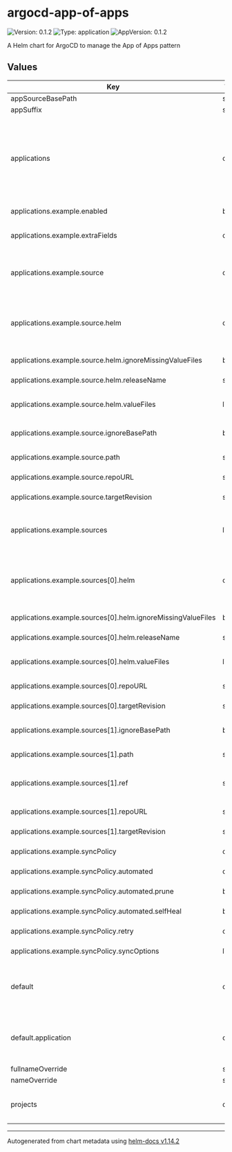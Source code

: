 # argocd-app-of-apps

![Version: 0.1.2](https://img.shields.io/badge/Version-0.1.2-informational?style=flat-square) ![Type: application](https://img.shields.io/badge/Type-application-informational?style=flat-square) ![AppVersion: 0.1.2](https://img.shields.io/badge/AppVersion-0.1.2-informational?style=flat-square)

A Helm chart for ArgoCD to manage the App of Apps pattern

## Values

| Key | Type | Default | Description |
|-----|------|---------|-------------|
| appSourceBasePath | string | `nil` |  |
| appSuffix | string | `nil` |  |
| applications | object | `{"example":{"annotations":{},"destination":{"namespace":"openshift-gitops","server":"https://kubernetes.default.svc"},"enabled":true,"extraFields":{},"finalizers":[],"labels":{},"namespace":"openshift-gitops","project":"default","source":{"helm":{"ignoreMissingValueFiles":false,"releaseName":"","valueFiles":["$myRepo/values.yaml"]},"ignoreBasePath":false,"path":"","repoURL":"https://github.com/my-org/my-repo","targetRevision":"master"},"sources":[{"helm":{"ignoreMissingValueFiles":false,"releaseName":"app-of-apps","valueFiles":["$myRepo/values.yaml"]},"repoURL":"https://ghcr.io/k8scope/rh-helm-charts/argocd-app-of-apps","targetRevision":"0.1.0"},{"ignoreBasePath":false,"path":"app-of-apps","ref":"myRepo","repoURL":"https://github.com/k8scope/rh-helm-charts","targetRevision":"HEAD"}],"syncPolicy":{"automated":{"prune":true,"selfHeal":true},"retry":{},"syncOptions":[]}}}` | Define a map of applications and their configurations |
| applications.example.enabled | bool | `true` | enabled is a flag to enable or disable the application |
| applications.example.extraFields | object | `{}` | extraFields allows for adding additional fields to the application, that are not mapped |
| applications.example.source | object | `{"helm":{"ignoreMissingValueFiles":false,"releaseName":"","valueFiles":["$myRepo/values.yaml"]},"ignoreBasePath":false,"path":"","repoURL":"https://github.com/my-org/my-repo","targetRevision":"master"}` | source is the source of the application only one of application.example.source or application.example.sources can be set |
| applications.example.source.helm | object | `{"ignoreMissingValueFiles":false,"releaseName":"","valueFiles":["$myRepo/values.yaml"]}` | helm is the Helm specific configuration For more information about the Helm configuration, see https://argo-cd.readthedocs.io/en/stable/user-guide/helm/#helm |
| applications.example.source.helm.ignoreMissingValueFiles | bool | `false` | ignoreMissingValueFiles is a flag to ignore missing value files |
| applications.example.source.helm.releaseName | string | `""` | releaseName is the name of the Helm release |
| applications.example.source.helm.valueFiles | list | `["$myRepo/values.yaml"]` | valueFiles is a list of Helm value files to be used (`$ref` can be used to reference a different source) |
| applications.example.source.ignoreBasePath | bool | `false` | ignoreBasePath is a flag to ignore the base path set in appSourceBasePath |
| applications.example.source.path | string | `""` | path is the path to the application source |
| applications.example.source.repoURL | string | `"https://github.com/my-org/my-repo"` | repoURL is the URL to the application source repository |
| applications.example.source.targetRevision | string | `"master"` | targetRevision is the revision of the application source repository |
| applications.example.sources | list | `[{"helm":{"ignoreMissingValueFiles":false,"releaseName":"app-of-apps","valueFiles":["$myRepo/values.yaml"]},"repoURL":"https://ghcr.io/k8scope/rh-helm-charts/argocd-app-of-apps","targetRevision":"0.1.0"},{"ignoreBasePath":false,"path":"app-of-apps","ref":"myRepo","repoURL":"https://github.com/k8scope/rh-helm-charts","targetRevision":"HEAD"}]` | sources is a list of sources for the application only one of application.example.source or application.example.sources can be set |
| applications.example.sources[0].helm | object | `{"ignoreMissingValueFiles":false,"releaseName":"app-of-apps","valueFiles":["$myRepo/values.yaml"]}` | helm is the Helm specific configuration For more information about the Helm configuration, see https://argo-cd.readthedocs.io/en/stable/user-guide/helm/#helm |
| applications.example.sources[0].helm.ignoreMissingValueFiles | bool | `false` | ignoreMissingValueFiles is a flag to ignore missing value files |
| applications.example.sources[0].helm.releaseName | string | `"app-of-apps"` | releaseName is the name of the Helm release |
| applications.example.sources[0].helm.valueFiles | list | `["$myRepo/values.yaml"]` | valueFiles is a list of Helm value files to be used (`$ref` can be used to reference a different source) |
| applications.example.sources[0].repoURL | string | `"https://ghcr.io/k8scope/rh-helm-charts/argocd-app-of-apps"` | repoURL is the URL to the application source repository |
| applications.example.sources[0].targetRevision | string | `"0.1.0"` | targetRevision is the revision of the application source repository |
| applications.example.sources[1].ignoreBasePath | bool | `false` | ignoreBasePath is a flag to ignore the base path set in appSourceBasePath |
| applications.example.sources[1].path | string | `"app-of-apps"` | path is the path to the application source |
| applications.example.sources[1].ref | string | `"myRepo"` | ref is the reference name to be used in the application (only used when Helm is used with different repositories for chart and values) |
| applications.example.sources[1].repoURL | string | `"https://github.com/k8scope/rh-helm-charts"` | repoURL is the URL to the application source repository |
| applications.example.sources[1].targetRevision | string | `"HEAD"` | targetRevision is the revision of the application source repository |
| applications.example.syncPolicy | object | `{"automated":{"prune":true,"selfHeal":true},"retry":{},"syncOptions":[]}` | syncPolicy is the sync policy for the application |
| applications.example.syncPolicy.automated | object | `{"prune":true,"selfHeal":true}` | automated is the automated sync policy for the application |
| applications.example.syncPolicy.automated.prune | bool | `true` | prune is a flag to enable or disable pruning |
| applications.example.syncPolicy.automated.selfHeal | bool | `true` | selfHeal is a flag to enable or disable self-healing |
| applications.example.syncPolicy.retry | object | `{}` | retry is the retry strategy for the application |
| applications.example.syncPolicy.syncOptions | list | `[]` | syncOptions is a list of sync options |
| default | object | `{"application":{"annotations":{},"destination":{"namespace":"openshift-gitops","server":"https://kubernetes.default.svc"},"enabled":false,"finalizers":[],"labels":{},"namespace":"openshift-gitops","project":"default","source":{"helm":{"ignoreMissingValueFiles":false,"releaseName":"","valueFiles":["$myRepo/values.yaml"]},"ignoreBasePath":false,"path":"","repoURL":"https://github.com/my-org/my-repo","targetRevision":"master"},"syncPolicy":{"automated":{"prune":true,"selfHeal":true},"retry":{},"syncOptions":[]}}}` | Default values for all applications |
| default.application | object | `{"annotations":{},"destination":{"namespace":"openshift-gitops","server":"https://kubernetes.default.svc"},"enabled":false,"finalizers":[],"labels":{},"namespace":"openshift-gitops","project":"default","source":{"helm":{"ignoreMissingValueFiles":false,"releaseName":"","valueFiles":["$myRepo/values.yaml"]},"ignoreBasePath":false,"path":"","repoURL":"https://github.com/my-org/my-repo","targetRevision":"master"},"syncPolicy":{"automated":{"prune":true,"selfHeal":true},"retry":{},"syncOptions":[]}}` | We expect the same structure as for the applications below |
| fullnameOverride | string | `""` |  |
| nameOverride | string | `""` |  |
| projects | object | `{"project1":{"annotations":{},"clusterResourceWhitelist":[],"description":"","destinations":[{"namespace":"*","server":"https://kubernetes.default.svc"}],"extraFields":{},"finalizers":[],"labels":{},"namespace":"openshift-gitops","namespaceResourceBlacklist":[],"namespaceResourceWhitelist":[],"roles":[],"sourceRepos":["*"]}}` | Define a map of projects and their configurations |

----------------------------------------------
Autogenerated from chart metadata using [helm-docs v1.14.2](https://github.com/norwoodj/helm-docs/releases/v1.14.2)
